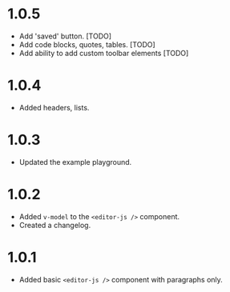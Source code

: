 # 1.0.5

- Add 'saved' button. [TODO]
- Add code blocks, quotes, tables. [TODO]
- Add ability to add custom toolbar elements [TODO]

# 1.0.4

- Added headers, lists.

# 1.0.3

- Updated the example playground.

# 1.0.2

- Added `v-model` to the `<editor-js />` component.
- Created a changelog.

# 1.0.1

- Added basic `<editor-js />` component with paragraphs only.
